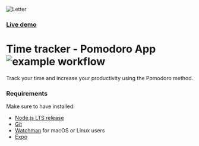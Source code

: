 ![Letter](https://user-images.githubusercontent.com/16760718/147072417-92bd5dfe-b7d9-4017-905a-e8e82953fc41.png)

### [Live demo](https://expo.dev/@andrerosa/pomodoro_rn) 

# Time tracker - Pomodoro App ![example workflow](https://github.com/andrecrimb/pomodoro_rn/actions/workflows/main.yml/badge.svg)

Track your time and increase your productivity using the Pomodoro method.

### Requirements
Make sure to have installed:  
-   [Node.js LTS release](https://nodejs.org/en/)
-   [Git](https://git-scm.com/)
-   [Watchman](https://facebook.github.io/watchman/docs/install#buildinstall)  for macOS or Linux users
- [Expo](https://docs.expo.dev/get-started/installation/)
